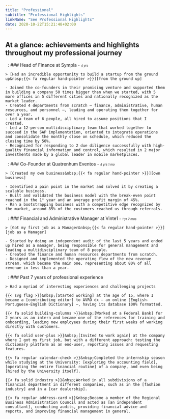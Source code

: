 ```yaml
---
title: "Professional"
subtitle: "Professional Highlights"
linkName: "See Professional Highlights"
date: 2020-10-22T15:21:48+02:00
---
```


## At a glance: achievements and highlights throughout my professional journey

 
:   ### Head of Finance at Sympla&nbsp;<small>-</small>&nbsp;<span style="font-size:0.675em;">*4 yrs*</span>

    > [Had an incredible opportunity to build a startup from the ground up&nbsp;{{< fa regular hand-pointer >}}][from the ground up]

    - Joined the co-founders in their promising venture and supported them in building a company 50 times bigger than when we started, with 5 more offices in 5 different cities and nationally recognized as the market leader.
    - Created 4 departments from scratch – finance, administrative, human resources, and personnel –, leading and operating them together for over a year.
    - Led a team of 6 people, all hired to assume positions that I created.
    - Led a 12-person multidisciplinary team that worked together to succeed in the SAP implementation, oriented to integrate operations and consolidate the monthly close on schedule, which reduced the closing time by 50%.
    - Recognized for responding to 2 due diligence successfully with high-quality financial information and control, which resulted in 2 major investments made by a global leader in mobile marketplaces.

[from the ground up]:      /timeline/startup_sympla/ "See this event in the timeline"

 
:   ### Co-Founder at Quatrenhum Eventos&nbsp;<small>-</small>&nbsp;<span style="font-size:0.675em;">*4 yrs 1 mo*</span>

    > [Created my own business&nbsp;{{< fa regular hand-pointer >}}][own business]

    - Identified a pain point in the market and solved it by creating a scalable business.
    - Built and validated the business model with the break-even point reached in the 1° year and an average profit margin of 45%.
    - Ran a bootstrapping business with a competitive edge recognized by the market, around 85% of the customers reached us through referrals.

[own business]:      /timeline/own_business/ "See this event in the timeline"

 
:   ### Financial and Administrative Manager at Vinte1&nbsp;<small>-</small>&nbsp;<span style="font-size:0.675em;">*1 yr 7 mos*</span>

    > [Got my first job as a Manager&nbsp;{{< fa regular hand-pointer >}}][job as a Manager]

    - Started by doing an independent audit of the last 5 years and ended up hired as a manager, being responsible for general management and leading a multidisciplinary team of 8 people.
    - Created the finance and human resources departments from scratch.
    - Designed and implemented the operating flow of the new revenue stream, which became the main one, representing about 80% of all revenue in less than a year.

[job as a Manager]:      /timeline/manager_first/ "See this event in the timeline"

 
:   ### Past 7 years of professional experience

    > Had a myriad of interesting experiences and challenging projects

    {{< svg flag >}}&nbsp;[Started working] at the age of 15, where I became a [contributing editor] to AVRO dx – an online [English-Portuguese-English Dictionary] –, having its database 100% formatted.

    {{< fa solid building-columns >}}&nbsp;[Worked at a Federal Bank] for 2 years as an intern and became one of the references for training and onboarding, leading new employees during their first weeks of working directly with customers.

    {{< fa solid user-plus >}}&nbsp;[Invited to work again] at the company where I got my first job, but with a different approach: testing the dictionary platform as an end-user, reporting issues and requesting features.

    {{< fa regular calendar-check >}}&nbsp;Completed the internship season while studying at the University: [exploring the accounting field], [operating the entire financial routine] of a company, and even being [hired by the University itself].

    {{< fa solid industry >}}&nbsp;Worked in all subdivisions of a financial department in different companies, such as in the [fashion industry] and in a [car dealership].

    {{< fa regular address-card >}}&nbsp;Became a member of the Regional Business Administration Council and acted as [an independent consultant], conducting audits, providing financial advice and reports, and improving financial management in general.

[Started working]:                            /timeline/first_job/ "See this event in the timeline"
[contributing editor]:                        http://editor.avrodx.com.br/about/credits
[English-Portuguese-English Dictionary]:      http://www.avro.com.br/#avrodx
[Worked at a Federal Bank]:                   /timeline/internship_bank/ "See this event in the timeline"
[Invited to work again]:                      /timeline/back_origins/ "See this event in the timeline"
[exploring the accounting field]:             /timeline/accounting_internship/ "See this event in the timeline"
[operating the entire financial routine]:     /timeline/financial_internship/ "See this event in the timeline"
[hired by the University itself]:             /timeline/extension_internship/ "See this event in the timeline"
[fashion industry]:                           /timeline/ended_internshipseason/ "See this event in the timeline"
[car dealership]:                             /timeline/alternated_jobs/ "See this event in the timeline"
[an independent consultant]:                  /timeline/first_consultancies/ "See this event in the timeline"
